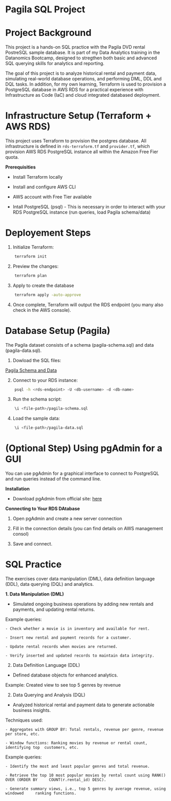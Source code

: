 # Pagila SQL Project

# Project Background

This project is a hands-on SQL practice with the Pagila DVD rental PostreSQL sample database. It is part of my Data Analytics training in the Datanomics Bootcamp, designed to stregthen both basic and advanced SQL querying skills for analytics and reporting.

The goal of this project is to analyze historical rental and payment data, simulating real-world database operations, and performing DML, DDL and DQL tasks. In addition, for my own learning, Terraform is used to provision a PostgreSQL database in AWS RDS for a practical experience with Infrastructure as Code (IaC) and cloud integrated databased deployment.

# Infrastructure Setup (Terraform + AWS RDS)

This project uses Terraform to provision the postgres database. All infrastructure is defined in `rds-terraform.tf` and `provider.tf`, which provision AWS RDS PostgreSQL instance all within the Amazon Free Fier quota.

**Prerequisities**

- Install Terraform locally

- Install and configure AWS CLI

- AWS account with Free Tier available

- Intall PostgreSQL (psql) - This is necessary in order to interact with your RDS PostgreSQL instance (run queries, load Pagila schema/data)

# Deployement Steps

1. Initialize Terraform:
```bash
    terraform init
```

2. Preview the changes:

```bash
    terraform plan
```

3. Apply to create the database
```bash
    terraform apply -auto-approve
```

4. Once complete, Terraform will output the RDS endpoint (you many also check in the AWS console).

# Database Setup (Pagila)

The Pagila dataset consists of a schema (pagila-schema.sql) and data (pagila-data.sql).

1. Dowload the SQL files:

<a href="https://github.com/devrimgunduz/pagila">Pagila Schema and Data</a>

2. Connect to your RDS instance:
```bash
    psql -h <rds-endpoint> -U <db-username> -d <db-name>
```

3. Run the schema script:
```bash
    \i <file-path>/pagila-schema.sql
```

4. Load the sample data:

```bash
    \i <file-path>/pagila-data.sql
```

# (Optional Step) Using pgAdmin for a GUI

You can use pgAdmin for a graphical interface to connect to PostgreSQL and run queries instead of the command line.

**Installation**

- Download pgAdmin from official site: <a href="https://www.pgadmin.org/download/">here</a>

**Connecting to Your RDS DAtabase**

1. Open pgAdmin and create a new server connection

2. Fill in the connection details (you can find details on AWS management consol)

3. Save and connect.

# SQL Practice 

The exercises cover data manipulation (DML), data definition language (DDL), data querying (DQL) and analytics.

**1. Data Manipulation (DML)**

- Simulated ongoing business operations by adding new rentals and payments, and updating rental returns.

Example queries:

    - Check whether a movie is in inventory and available for rent.

    - Insert new rental and payment records for a customer.

    - Update rental records when movies are returned.

    - Verify inserted and updated records to maintain data integrity.

2. Data Definition Language (DDL)

- Defined database objects for enhanced analytics.

Example: Created view to see top 5 genres by revenue

2. Data Querying and Analysis (DQL)

- Analyzed historical rental and payment data to generate actionable business insights.

Techniques used:

    - Aggregates with GROUP BY: Total rentals, revenue per genre, revenue per store, etc.

    - Window functions: Ranking movies by revenue or rental count, identifying top  customers, etc.

Example queries:

    - Identify the most and least popular genres and total revenue.

    - Retrieve the top 10 most popular movies by rental count using RANK() OVER (ORDER BY     COUNT(r.rental_id) DESC).

    - Generate summary views, i.e., top 5 genres by average revenue, using windowed     ranking functions.

